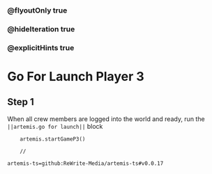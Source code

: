 ### @flyoutOnly true
### @hideIteration true
### @explicitHints true

# Go For Launch Player 3

## Step 1
When all crew members are logged into the world and ready, run the ``||artemis.go for launch||`` block

```ghost
    artemis.startGameP3()
```
```template
    //
```

```package
artemis-ts=github:ReWrite-Media/artemis-ts#v0.0.17
```